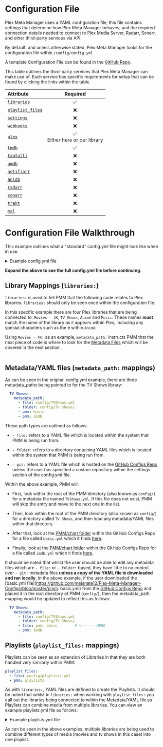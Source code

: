 # Configuration File

Plex Meta Manager uses a YAML configuration file; this file contains settings that determine how Plex Meta Manager behaves, and the required connection details needed to connect to Plex Media Server, Radarr, Sonarr, and other third-party services via API.

By default, and unless otherwise stated, Plex Meta Manager looks for the configuration file within `/config/config.yml`

A template Configuration File can be found in the [GitHub Repo](https://github.com/meisnate12/Plex-Meta-Manager/blob/master/config/config.yml.template).

This table outlines the third-party services that Plex Meta Manager can make use of. Each service has specific requirements for setup that can be found by clicking the links within the table.

| Attribute                                                 |                Required                 |
|:----------------------------------------------------------|:---------------------------------------:|
| [`libraries`](libraries)                                  |                 &#9989;                 |
| [`playlist_files`](libraries.md#playlist-files-attribute) |                &#10060;                 |
| [`settings`](settings)                                    |                &#10060;                 |
| [`webhooks`](webhooks)                                    |                &#10060;                 |
| [`plex`](plex)                                            | &#9989; <br/>Either here or per library |
| [`tmdb`](tmdb)                                            |                 &#9989;                 |
| [`tautulli`](tautulli)                                    |                &#10060;                 |
| [`omdb`](omdb)                                            |                &#10060;                 |
| [`notifiarr`](notifiarr)                                  |                &#10060;                 |
| [`anidb`](anidb)                                          |                &#10060;                 |
| [`radarr`](radarr)                                        |                &#10060;                 |
| [`sonarr`](sonarr)                                        |                &#10060;                 |
| [`trakt`](trakt)                                          |                &#10060;                 |
| [`mal`](myanimelist)                                      |                &#10060;                 |

# Configuration File Walkthrough

This example outlines what a "standard" config.yml file might look like when in use.

<details>
  <summary>Example config.yml file</summary>
  <br />

```yaml
libraries:                                      # This is called out once within the config.yml file                                       
  Movies:                                       # Each library must match the Plex library name
    metadata_path:
      - file: config/Movies.yml                 # This is a local file on the system
      - folder: config/Movies/                  # This is a local directory on the system
      - pmm: basic                    # This is a file within the https://github.com/meisnate12/Plex-Meta-Manager-Configs Repository
      - pmm: imdb                     # This is a file within the https://github.com/meisnate12/Plex-Meta-Manager-Configs Repository
    overlay_path:
      - remove_overlays: false                  # Set this to true to remove all overlays
      - file: config/Overlays.yml               # This is a local file on the system
      - pmm: ribbon          # This is a file within the https://github.com/meisnate12/Plex-Meta-Manager-Configs Repository
  TV Shows:                           
    metadata_path:
      - file: config/TVShows.yml
      - folder: config/TV Shows/
      - pmm: basic                    # This is a file within the https://github.com/meisnate12/Plex-Meta-Manager-Configs Repository
      - pmm: imdb                     # This is a file within the https://github.com/meisnate12/Plex-Meta-Manager-Configs Repository
    overlay_path:
      - remove_overlays: false                  # Set this to true to remove all overlays
      - file: config/Overlays.yml               # This is a local file on the system
      - pmm: ribbon          # This is a file within the https://github.com/meisnate12/Plex-Meta-Manager-Configs Repository
  Anime:
    metadata_path:
      - file: config/Anime.yml
      - pmm: basic                    # This is a file within the https://github.com/meisnate12/Plex-Meta-Manager-Configs Repository
      - pmm: anilist                  # This is a file within the https://github.com/meisnate12/Plex-Meta-Manager-Configs Repository
  Music:
    metadata_path:
      - file: config/Music.yml
playlist_files:
  - file: config/playlists.yml       
  - pmm: playlist                           # This is a file within the https://github.com/meisnate12/Plex-Meta-Manager-Configs Repository
settings:
  cache: true
  cache_expiration: 60
  asset_directory: config/assets
  asset_folders: true
  asset_depth: 0
  create_asset_folders: false
  dimensional_asset_rename: false
  download_url_assets: false
  show_missing_season_assets: false
  show_missing_episode_assets: false
  show_asset_not_needed: true
  sync_mode: append
  minimum_items: 1
  default_collection_order:
  delete_below_minimum: true
  delete_not_scheduled: false
  run_again_delay: 2
  missing_only_released: false
  only_filter_missing: false
  show_unmanaged: true
  show_filtered: false
  show_options: false
  show_missing: true
  show_missing_assets: true
  save_report: true
  tvdb_language: eng
  ignore_ids:
  ignore_imdb_ids:
  item_refresh_delay: 0
  playlist_sync_to_users: all
  verify_ssl: true
webhooks:
  error:
  run_start:
  run_end:
  changes:
    version:
plex:
  url: http://192.168.1.12:32400
  token: ####################
  timeout: 60
  clean_bundles: false
  empty_trash: false
  optimize: false
tmdb:
  apikey: ################################
  language: en
tautulli:
  url: http://192.168.1.12:8181
  apikey: ################################
omdb:
  apikey: ########
notifiarr:
  apikey: ####################################
anidb:
  username: ######
  password: ######
radarr:
  url: http://192.168.1.12:7878
  token: ################################
  add_missing: false
  add_existing: false
  root_folder_path: S:/Movies
  monitor: true
  availability: announced
  quality_profile: HD-1080p
  tag:
  search: false
  radarr_path:
  plex_path:
sonarr:
  url: http://192.168.1.12:8989
  token: ################################
  add_missing: false
  add_existing: false
  root_folder_path: "S:/TV Shows"
  monitor: all
  quality_profile: HD-1080p
  language_profile: English
  series_type: standard
  season_folder: true
  tag:
  search: false
  cutoff_search: false
  sonarr_path:
  plex_path:
trakt:
  client_id: ################################################################
  client_secret: ################################################################
  authorization:
    # everything below is autofilled by the script
    access_token:
    token_type:
    expires_in:
    refresh_token:
    scope: public
    created_at:
mal:
  client_id: ################################
  client_secret: ################################################################
  authorization:
    # everything below is autofilled by the script
    access_token:
    token_type:
    expires_in:
    refresh_token:
```
</details>

**Expand the above to see the full config.yml file before continuing.**
<br/>

## Library Mappings (`libraries:`)

`libraries:` is used to tell PMM that the following code relates to Plex libraries. `libraries:` should only be seen once within the configuration file.

In this specific example there are four Plex libraries that are being connected to: `Movies - 4K`, `TV Shows`, `Animé` and `Music`. These names **must**  match the name of the library as it appears within Plex, including any special characters such as the é within `Animé`.

Using `Movies - 4K:` as an example, `metadata_path:` instructs PMM that the next piece of code is where to look for the [Metadata Files](../../metadata/metadata) which will be covered in the next section.
<br/>
<br/>

## Metadata/YAML files (`metadata_path:` mappings)
As can be seen in the original config.yml example, there are three metadata_paths being pointed to for the TV Shows library:
```yaml
  TV Shows:
    metadata_path:
      - file: config/TVShows.yml
      - folder: config/TV Shows/
      - pmm: basic
      - pmm: imdb
```

These path types are outlined as follows:
* `- file:` refers to a YAML file which is located within the system that PMM is being run from. 

* `- folder:` refers to a directory containing YAML files which is located within the system that PMM is being run from. 

* `- git:` refers to a YAML file which is hosted on the [GitHub Configs Repo](https://github.com/meisnate12/Plex-Meta-Manager-Configs) unless the user has specified a custom repository within the settings section of the config.yml file.

Within the above example, PMM will:
* First, look within the root of the PMM directory (also known as `config/`) for a metadata file named `TVShows.yml`. If this file does not exist, PMM will skip the entry and move to the next one in the list.

* Then, look within the root of the PMM directory (also known as `config/`) for a directory called `TV Shows`, and then load any metadata/YAML files within that directory.

* After that, look at the [PMM/chart folder](https://github.com/meisnate12/Plex-Meta-Manager-Configs/tree/master/PMM/chart) within the GitHub Configs Repo for a file called `basic.yml` which it finds [here](https://github.com/meisnate12/Plex-Meta-Manager-Configs/blob/master/PMM/basic.yml).

* Finally, look at the [PMM/chart folder](https://github.com/meisnate12/Plex-Meta-Manager-Configs/tree/master/PMM/chart) within the GitHub Configs Repo for a file called `imdb.yml` which it finds [here](https://github.com/meisnate12/Plex-Meta-Manager-Configs/blob/master/PMM/imdb.yml).

It should be noted that whilst the user should be able to edit any metadata files which are `- file:` or `- folder:` based, they have little to no control over `- git:` metadata files **unless a copy of the YAML file is downloaded and ran locally**. In the above example, if the user downloaded the [basic.yml file](https://github.com/meisnate12/Plex-Meta-Manager-Configs/blob/master/pmm: basic.yml) from the [GitHub Configs Repo](https://github.com/meisnate12/Plex-Meta-Manager-Configs) and placed it in the root directory of PMM (`config/`), then the metadata_path mapping would be updated to reflect this as follows:
```yaml
  TV Shows:
    metadata_path:
      - file: config/TVShows.yml
      - folder: config/TV Shows/
      - file: pmm: basic        # <------ HERE
      - pmm: imdb
```

## Playlists (`playlist_files:` mappings)

Playlists can be seen as an extension of Libraries in that they are both handled very similarly within PMM:
```yaml
playlist_files:
  - file: config/playlists.yml
  - pmm: playlists
```  

As with `libraries:`, YAML files are defined to create the Playlists. It should be noted that whilst in `libraries:` when working with `playlist_files:` you call out the libraries being connected to within the Metadata/YAML file as Playlists can combine media from multiple libraries. You can view an example playlists.yml file as follows:

<details>
  <summary>Example playlists.yml file</summary>
  <br />

```yaml
playlists:
  Marvel Cinematic Universe:
    sync_to_users: all
    sync_mode: sync
    libraries: Movies, TV Shows
    trakt_list: https://trakt.tv/users/donxy/lists/marvel-cinematic-universe?sort=rank,asc
    summary: Marvel Cinematic Universe In Order
  Star Wars Clone Wars Chronological Order:
    sync_to_users: all
    sync_mode: sync
    libraries: Movies, TV Shows
    trakt_list: https://trakt.tv/users/tomfin46/lists/star-wars-the-clone-wars-chronological-episode-order
```
</details>

As can be seen in the above examples, multiple libraries are being used to combine different types of media (movies and tv shows in this case) into one playlist.